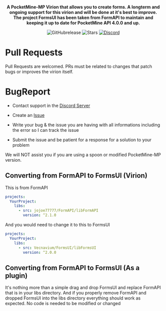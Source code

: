 <p align="center">
    <a href="https://github.com/Vecnavium/FormsUI"></a><br>
    <b>A PocketMine-MP Virion that allows you to create forms. A longterm and ongoing support for this virion and will be done at it's best to improve. The project FormsUI has been taken from FormAPI to maintain and keeping it up to date for PocketMine API 4.0.0 and up.</b>
</p>

<p align="center">
    <img alt="GitHubrelease" src="https://img.shields.io/github/v/release/Vecnavium/FormsUI?label=release&sort=semver">
      <img alt="Stars" src= "https://img.shields.io/github/stars/Vecnavium/FormsUI?style=for-the-badge">
    <a href="https://discord.gg/6M9tGyWPjr"><img src="https://img.shields.io/discord/837701868649709568?label=discord&color=7289DA&logo=discord" alt="Discord" /></a>
</p>


# Pull Requests
Pull Requests are welcomed. PRs must be related to changes that patch bugs or improves the virion itself.

# BugReport

- Contact support in the [Discord Server](https://discord.gg/jWFB56RqUN)

- Create an [Issue](https://github.com/Vecnavium/FormsUI/issues/new)

- Write your bug & the issue you are having with all informations including the error so I can track the issue

- Submit the issue and be patient for a response for a solution to your problem
 
We will NOT assist you if you are using a spoon or modified PocketMine-MP version.

## Converting from FormAPI to FormsUI (Virion)

This is from FormAPI

```yml
projects:
  YourProject:
    libs:
      - src: jojoe77777/FormAPI/libFormAPI
        version: ^2.1.0
```

And you would need to change it to this to FormsUI


```yml
projects:
  YourProject:
    libs:
      - src: Vecnavium/FormsUI/libFormsUI
        version: ^2.0.0
```

## Converting from FormAPI to FormsUI (As a plugin)

It's nothing more than a simple drag and drop FormsUI and replace FormAPI that is in your libs directory. And if you properly remove FormAPI and dropped FormsUI into the libs directory everything should work as expected. No code is needed to be modified or changed
